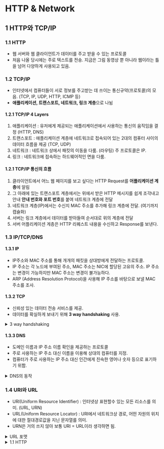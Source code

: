 # HTTP & Network  

## 1 HTTP와 TCP/IP  

### 1.1 HTTP  
- 웹 서버와 웹 클라이언트가 데이터를 주고 받을 수 있는 프로토콜  
- 처음 나올 당시에는 주로 텍스트를 전송. 지금은 그림 동영상 뿐 아니라 웹이라는 틀을 넘어 다양하게 사용되고 있음.  

### 1.2 TCP/IP  
- 인터넷에서 컴퓨터들이 서로 정보를 주고받는 데 쓰이는 통신규약(프로토콜)의 모음. (TCP, IP, UDP, HTTP, ICMP 등)   
- **애플리케이션, 트랜스포트, 네트워크, 링크 계층**으로 나뉨

#### 1.2.1 TCP/IP 4 Layers  
1. 애플리케이션 : 유저에게 제공되는 애플리케이션에서 사용하는 통신의 움직임을 결정 (HTTP, DNS)  
2. 트랜스포트 : 애플리케이션 계층에 네트워크로 접속되어 있는 2대의 컴퓨터 사이의 데이터 흐름을 제공 (TCP, UDP)  
3. 네트워크 : 네트워크 상에서 패킷의 이동을 다룸. (라우팅) 주 프로토콜은 IP.    
4. 링크 : 네트워크에 접속하는 하드웨어적인 면을 다룸.  

#### 1.2.1 TCP/IP 통신의 흐름  
1. 클라이언트에서 어느 웹 페이지를 보고 싶다는 HTTP Request를 **어플리케이션 계층**에 알림  
2. 그 아래에 있는 트랜스포트 계층에서는 위에서 받은 HTTP 메시지를 쉽게 조각내고 안내 **안내 번호와 포트 번호**를 붙여 네트워크 계층에 전달  
3. 네트워크 계층(IP)에서는 수신지 MAC 주소를 추가해 링크 계층에 전달. (여기까지 캡슐화) 
4. 서버는 링크 계층에서 데이터를 받아들여 순서대로 위의 계층에 전달  
5. 서버 어플리케이션 게층은 HTTP 리퀘스트 내용을 수신하고 Response를 보낸다.  

### 1.3 IP/TCP/DNS  

#### 1.3.1 IP  
- IP주소와 MAC 주소를 통해 개개의 패킷을 상대방에게 전달하는 프로토콜.  
- IP 주소는 각 노드에 부여된 주소, MAC 주소는 NIC에 할당된 고유의 주소. IP 주소는 변경이 가능하지만 MAC 주소는 변경이 불가능하다.  
- ARP (Address Resolution Protocol)을 사용해 IP 주소를 바탕으로 보낼 MAC 주소를 조사.  

#### 1.3.2 TCP  
- 신뢰성 있는 데이터 전송 서비스를 제공.  
- 데이터를 확실하게 보내기 위해 **3 way handshaking** 사용.  
<details>
<summary>3 way handshaking</summary>  
</br>
<p> - 송신측에서 수신측에 접속함과 동시에 SYN 플래그를 보내면, 수신측에서는 송신측으로 접속과 동시에 SYN/ACK 플래그로 패킷을 수신했다고 알린다. 마지막으로 송신측에서 ACK 플래그를 보냄으로 패킷 교환이 완료되었음을 알림 </p>    
</details>

#### 1.3.3 DNS  
- 도메인 이름과 IP 주소 이름 확인을 제공하는 프로토콜  
- 주로 사용하는 IP 주소 대신 이름을 이용해 상대의 컴퓨터를 지정.  
- 컴퓨터가 주로 사용하는 IP 주소 대신 인간에게 친숙한 영어나 숫자 등으로 표기하기 위함.  

<details>
<summary>DNS의 동작</summary>  
</br>
<p> 1. 송신 측에서 도메인 명을 통해 hackr.kr 웹 페이지에 접속 요청 </p>
<p> 2. DNS는 도메인 명을 받아 hackr.kr IP 주소를 송신 측에 전달 </p>
<p> 3. DNS에서 받은 IP 주소를 통해 hackr.kr 웹 페이지에 접속 </p>
</details>

### 1.4 URI와 URL  
- URI(Uniform Resource Identifier) : 인터넷상 표현할수 있는 모든 리소스를 의미. (URL, URN)
- URL(Uniform Resource Locator) : URI에서 네트워크상 경로, 어떤 자원의 위치에 대한 절대경로값을 지닌 문자열를 의미.
- URN은 거의 쓰지 않아 보통 URI = URL이라 생각하면 됨.  

<details>
<summary>URL 포맷</summary>  
</br>
# 1. 송신 측에서 도메인 명을 통해 hackr.kr 웹 페이지에 접속 요청 

<p> 1. 송신 측에서 도메인 명을 통해 hackr.kr 웹 페이지에 접속 요청 </p>
<p> 2. DNS는 도메인 명을 받아 hackr.kr IP 주소를 송신 측에 전달 </p>
<p> 3. DNS에서 받은 IP 주소를 통해 hackr.kr 웹 페이지에 접속 </p>
</details>


<details>
<summary>1.1 HTTP</summary>  
</br>
<p> - 웹 서버와 웹 클라이언트가 데이터를 주고 받을 수 있는 프로토콜</p>  
<p> - 처음 나올 당시에는 주로 텍스트를 전송. 지금은 그림 동영상 뿐 아니라 웹이라는 틀을 넘어 다양하게 사용되고 있음.</p>    
</details>
